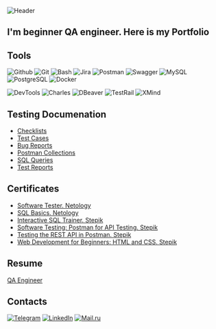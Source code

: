 ![Header](https://github.com/AspireVX15/AspireVX15/blob/main/assets/banner_github.gif)

## I'm beginner QA engineer. Here is my Portfolio

## Tools
![Github](https://img.shields.io/badge/-GITHUB-080e12?style=for-the-badge&logo=github)
![Git](https://img.shields.io/badge/-GIT-080e12?style=for-the-badge&logo=git)
![Bash](https://img.shields.io/badge/-bash-080e12?style=for-the-badge&logo=GNUbash)
![Jira](https://img.shields.io/badge/-Jira-080e12?style=for-the-badge&logo=Jira&logoColor=0052CC)
![Postman](https://img.shields.io/badge/-Postman-080E12?style=for-the-badge&logo=postman)
![Swagger](https://img.shields.io/badge/-Swagger-080E12?style=for-the-badge&logo=swagger)
![MySQL](https://img.shields.io/badge/-MySQL-080E12?style=for-the-badge&logo=MySQL)
![PostgreSQL](https://img.shields.io/badge/-PostgreSQL-080E12?style=for-the-badge&logo=PostgreSQL)
![Docker](https://img.shields.io/badge/-Docker-080E12?style=for-the-badge&logo=Docker)


![DevTools](https://img.shields.io/badge/-Devtools-080E12?style=for-the-badge&logo=Chrome)
![Charles](https://img.shields.io/badge/-Charles_Proxy-080E12?style=for-the-badge&logo=Charles)
![DBeaver](https://img.shields.io/badge/-DBeaver-080E12?style=for-the-badge&logo=DBeaver)
![TestRail](https://img.shields.io/badge/-Testrail-080e12?style=for-the-badge&logo=Testrail)
![XMind](https://img.shields.io/badge/-Xmind-080e12?style=for-the-badge&logo=Xmind)

## Testing Documenation
- [Checklists](https://github.com/AspireVX15/For_CV/tree/main/check_lists)
- [Test Cases](https://github.com/AspireVX15/For_CV/tree/main/test_cases)
- [Bug Reports](https://github.com/AspireVX15/For_CV/tree/main/bug_reports)
- [Postman Collections](https://github.com/AspireVX15/For_CV/tree/main/postman)
- [SQL Queries](https://github.com/AspireVX15/For_CV/tree/main/sql)
- [Test Reports](https://github.com/AspireVX15/For_CV/tree/main/test_reports)

## Certificates 
- [Software Tester. Netology](https://drive.google.com/file/d/1CRqt69iknZIZ_T9D88k00jUVjKS4u3zD/view?usp=sharing)
- [SQL Basics. Netology](https://drive.google.com/file/d/1LQ36abi_lZxayzVEE40GProZY7OjECxU/view?usp=sharing)
- [Interactive SQL Trainer. Stepik](https://drive.google.com/file/d/1tMGpRWJO0bMgjmit2rdT1w3Qhqc6HII_/view?usp=sharing)
- [Software Testing: Postman for API Testing. Stepik](https://drive.google.com/file/d/1JptU0jBKxgQCQbL6f6Kva0XeTtVWWKCR/view?usp=sharing)
- [Testing the REST API in Postman. Stepik](https://drive.google.com/file/d/1MkfstRR7qp21lb5642DplEnKcTEpJ7b7/view?usp=sharing)
- [Web Development for Beginners: HTML and CSS. Stepik](https://drive.google.com/file/d/1CnC6RpwsbzW5ns97hvdJbK29WzM9Qn6I/view?usp=sharing)

## Resume
[QA Engineer](https://drive.google.com/file/d/1tvvT_4TjFJLx1wqqMH-V4baDx-85b7GK/view?usp=sharing)

## Contacts
[![Telegram](https://img.shields.io/badge/-Telegram-080e12?style=for-the-badge&logo=telegram)](https://t.me/AntonP174)
[![LinkedIn](https://img.shields.io/badge/-Linkedin-080e12?style=for-the-badge&logo=linkedin&logoColor=007886)](https://www.linkedin.com/in/anton-popov-73b702261/)
[![Mail.ru](https://img.shields.io/badge/-mail.ru-080e12?style=for-the-badge&logo=mail.ru&logoColor=FF9E00)](mailto:toni-popov93@mail.ru)
